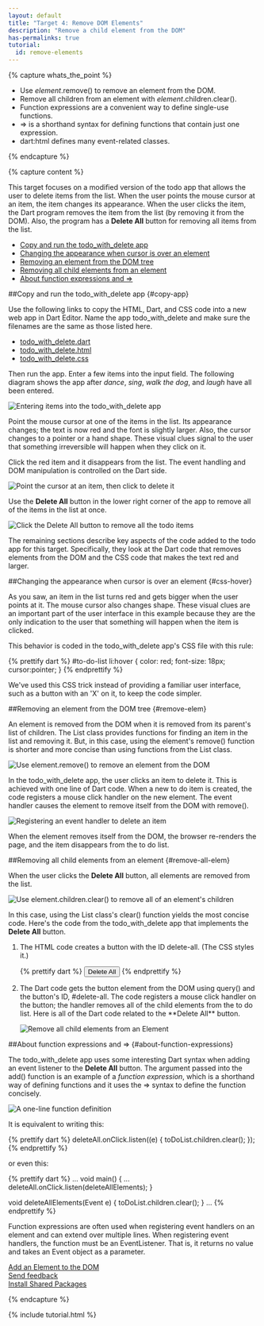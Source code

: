 ```yaml
---
layout: default
title: "Target 4: Remove DOM Elements"
description: "Remove a child element from the DOM"
has-permalinks: true
tutorial:
  id: remove-elements
---
```


{% capture whats_the_point %}

* Use _element_.remove() to remove an element from the DOM.
* Remove all children from an element with _element_.children.clear().
* Function expressions are a convenient way to define single-use functions.
* => is a shorthand syntax for defining functions that contain just one
expression.
* dart:html defines many event-related classes.

{% endcapture %}

{% capture content %}

This target focuses on a modified version of the todo app
that allows the user to delete items from the list.
When the user points the mouse cursor at an item,
the item changes its appearance.
When the user clicks the item,
the Dart program removes the item from the list
(by removing it from the DOM).
Also, the program has a **Delete All** button
for removing all items from the list.

* [Copy and run the todo_with_delete app](#copy-app)
* [Changing the appearance when cursor is over an element](#css-hover)
* [Removing an element from the DOM tree](#remove-elem)
* [Removing all child elements from an element](#remove-all-elem)
* [About function expressions and =>](#about-function-expressions)

##Copy and run the todo_with_delete app {#copy-app}

Use the following links to
copy the HTML, Dart, and CSS code
into a new web app in Dart Editor.
Name the app todo_with_delete and make sure the filenames
are the same as those listed here.

<ul>
  <li>
<a href="http://raw.github.com/dart-lang/dart-tutorials-samples/master/web/target04/todo_with_delete/web/todo_with_delete.dart"
   target="_blank">todo_with_delete.dart</a>
 </li>
  <li>
<a href="http://raw.github.com/dart-lang/dart-tutorials-samples/master/web/target04/todo_with_delete/web/todo_with_delete.html"
   target="_blank">todo_with_delete.html</a>
 </li>
  <li>
<a href="http://raw.github.com/dart-lang/dart-tutorials-samples/master/web/target04/todo_with_delete/web/todo_with_delete.css"
   target="_blank">todo_with_delete.css</a>
 </li>
 </ul>

Then run the app.
Enter a few items into the input field.
The following diagram shows the app after
_dance_, _sing_, _walk the dog_, and _laugh_ have all been entered.

![Entering items into the todo_with_delete app](images/enter-items.png)

Point the mouse cursor at one of the items in the list.
Its appearance changes;
the text is now red and the font is slightly larger.
Also, the cursor changes to a pointer or a hand shape.
These visual clues signal to the user that something irreversible
will happen when they click on it.

Click the red item
and it disappears from the list.
The event handling and DOM manipulation is controlled on the Dart side.

![Point the cursor at an item, then click to delete it](images/remove-an-item.png)

Use the **Delete All** button in the lower right corner of the app
to remove all of the items in the list at once.

![Click the Delete All button to remove all the todo items](images/remove-all.png)

The remaining sections describe
key aspects of the code 
added to the todo app for this target.
Specifically, they look at
the Dart code that removes elements from the DOM
and the CSS code that makes the text red and larger.

##Changing the appearance when cursor is over an element {#css-hover}

As you saw, an item in the list turns red and gets bigger
when the user points at it.
The mouse cursor also changes shape.
These visual clues are an important part of the user interface
in this example because they are the only indication to the user
that something will happen when the item is clicked.

This behavior is coded in the todo_with_delete app's CSS file with this rule:

{% prettify dart %}
#to-do-list li:hover {
  color: red;
  font-size: 18px;
  cursor:pointer;
}
{% endprettify %}

We've used this CSS trick
instead of providing a familiar user interface,
such as a button with an 'X' on it,
to keep the code simpler.

##Removing an element from the DOM tree {#remove-elem}

An element is removed from
the DOM when it is removed from its parent's list of children.
The List class provides functions for finding an item in the list
and removing it.
But, in this case,
using the element's remove() function
is shorter and more concise than
using functions from the List class.

![Use element.remove() to remove an element from the DOM](images/remove-element.png)

In the todo_with_delete app,
the user clicks an item to delete it.
This is achieved with one line of Dart code.
When a new to do item is created,
the code registers a mouse click handler on the new element.
The event handler causes the element to remove itself from the DOM
with remove().

![Registering an event handler to delete an item](images/remove-element-code.png)

When the element removes itself from the DOM,
the browser re-renders the page,
and the item disappears from the to do list.

##Removing all child elements from an element {#remove-all-elem}

When the user clicks the **Delete All** button,
all elements are removed from the list.

![Use element.children.clear() to remove all of an element's children](images/remove-all-elements.png)

In this case, using the List class's clear() function
yields the most concise code.
Here's the code from the todo_with_delete app
that implements the **Delete All** button.

<ol>
<li markdown="1">
The HTML code creates a button with the ID delete-all.
(The CSS styles it.)

{% prettify dart %}
<button id="delete-all" type="button" float:right> Delete All </button>
{% endprettify %}

</li>

<li markdown="1">
The Dart code gets the button element from the DOM
using query() and the button's ID, #delete-all.
The code registers a mouse click handler on the button;
the handler removes all of the child elements from the to do list.
Here is all of the Dart code related to the **Delete All** button.

![Remove all child elements from an Element](images/remove-all-code.png)

</li>
</ol>

##About function expressions and => {#about-function-expressions}

The todo_with_delete app uses
some interesting Dart syntax
when adding an event listener to the **Delete All** button.
The argument passed into the add() function
is an example of a _function expression_,
which is a shorthand way of defining functions
and it uses the => syntax to define the function concisely.

![A one-line function definition](images/event-listener-exp.png)

It is equivalent to writing this:

{% prettify dart %}
deleteAll.onClick.listen((e) {
  toDoList.children.clear();
});
{% endprettify %}

or even this:

{% prettify dart %}
...
void main() {
  ...
  deleteAll.onClick.listen(deleteAllElements);
}

void deleteAllElements(Event e) {
  toDoList.children.clear();
}
...
{% endprettify %}

Function expressions are often used
when registering event handlers on an element
and can extend over multiple lines.
When registering event handlers,
the function must be an EventListener.
That is,
it returns no value and takes an Event object as a parameter.

<div class="row">
  <div class="span3">
  <a href="/docs/tutorials/add-elements/"><i class="icon-chevron-left"> </i> Add an Element to the DOM</a>
  </div>
  <div class="span3">
<a href="http://code.google.com/p/dart/issues/entry?template=Tutorial%20feedback"
 target="_blank">
<i class="icon-comment"> </i>
Send feedback
</a>
  </div>
  <div class="span3">
  <a href="/docs/tutorials/packages/" class="pull-right">Install Shared Packages <i class="icon-chevron-right"> </i> </a>
  </div>
</div>

{% endcapture %}

{% include tutorial.html %}
